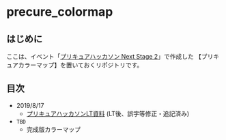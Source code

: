 # precure_colormap

## はじめに
ここは、イベント「[プリキュアハッカソン Next Stage 2](https://cure-hack.connpass.com/event/136914/)」で作成した
【プリキュアカラーマップ】を置いておくリポジトリです。

## 目次

 * 2019/8/17
   * [プリキュアハッカソンLT資料](./precure_colormap.ipynb) (LT後、誤字等修正・追記済み)
 * `TBD` 
   * 完成版カラーマップ
